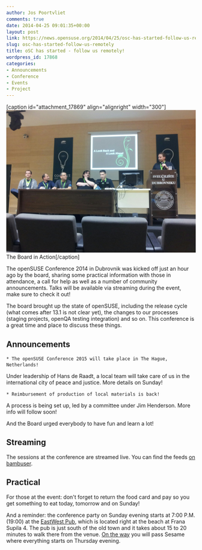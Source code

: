 ```yaml
---
author: Jos Poortvliet
comments: true
date: 2014-04-25 09:01:35+00:00
layout: post
link: https://news.opensuse.org/2014/04/25/osc-has-started-follow-us-remotely/
slug: osc-has-started-follow-us-remotely
title: oSC has started - follow us remotely!
wordpress_id: 17868
categories:
- Announcements
- Conference
- Events
- Project
---
```


[caption id="attachment_17869" align="alignright" width="300"][![board in Action by Svebor](/wp-content/uploads/2014/04/Board.jpg)](/wp-content/uploads/2014/04/Board.jpg) The Board in Action[/caption]

The openSUSE Conference 2014 in Dubrovnik was kicked off just an hour ago by the board, sharing some practical information with those in attendance, a call for help as well as a number of community announcements. Talks will be available via streaming during the event, make sure to check it out!

The board brought up the state of openSUSE, including the release cycle (what comes after 13.1 is not clear yet), the changes to our processes (staging projects, openQA testing integration) and so on. This conference is a great time and place to discuss these things.


## Announcements






	
    * The openSUSE Conference 2015 will take place in The Hague, Netherlands!



Under leadership of Hans de Raadt, a local team will take care of us in the international city of peace and justice. More details on Sunday!




	
    * Reimbursement of production of local materials is back!



A process is being set up, led by a committee under Jim Henderson. More info will follow soon!

And the Board urged everybody to have fun and learn a lot!


## Streaming


The sessions at the conference are streamed live. You can find the feeds [on bambuser](https://bambuser.com/channel/opensusetv).


## Practical


For those at the event: don't forget to return the food card and pay so you get something to eat today, tomorrow and on Sunday!

And a reminder: the conference party on Sunday evening starts at 7:00 P.M. (19:00) at the [EastWest Pub](http://ew-dubrovnik.com/), which is located right at the beach at Frana Supila 4. The pub is just south of the old town and it takes about 15 to 20 minutes to walk there from the venue. [On the way](http://goo.gl/maps/yUoGN) you will pass Sesame where everything starts on Thursday evening.
